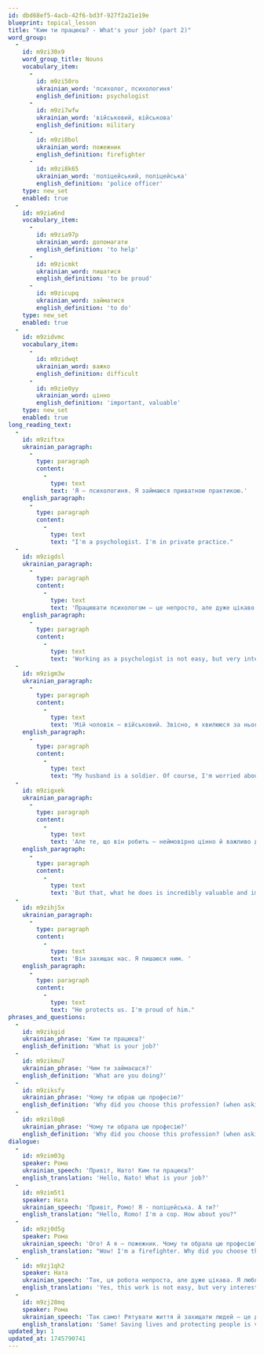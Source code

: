 ```yaml
---
id: dbd68ef5-4acb-42f6-bd3f-927f2a21e19e
blueprint: topical_lesson
title: "Ким ти працюєш? - What's your job? (part 2)"
word_group:
  -
    id: m9zi30x9
    word_group_title: Nouns
    vocabulary_item:
      -
        id: m9zi50ro
        ukrainian_word: 'психолог, психологиня'
        english_definition: psychologist
      -
        id: m9zi7wfw
        ukrainian_word: 'військовий, військова'
        english_definition: military
      -
        id: m9zi8bol
        ukrainian_word: пожежник
        english_definition: firefighter
      -
        id: m9zi8k65
        ukrainian_word: 'поліцейський, поліцейська'
        english_definition: 'police officer'
    type: new_set
    enabled: true
  -
    id: m9zia6nd
    vocabulary_item:
      -
        id: m9zia97p
        ukrainian_word: допомагати
        english_definition: 'to help'
      -
        id: m9zicmkt
        ukrainian_word: пишатися
        english_definition: 'to be proud'
      -
        id: m9zicupq
        ukrainian_word: займатися
        english_definition: 'to do'
    type: new_set
    enabled: true
  -
    id: m9zidvmc
    vocabulary_item:
      -
        id: m9zidwqt
        ukrainian_word: важко
        english_definition: difficult
      -
        id: m9zie0yy
        ukrainian_word: цінно
        english_definition: 'important, valuable'
    type: new_set
    enabled: true
long_reading_text:
  -
    id: m9ziftxx
    ukrainian_paragraph:
      -
        type: paragraph
        content:
          -
            type: text
            text: 'Я – психологиня. Я займаюся приватною практикою.'
    english_paragraph:
      -
        type: paragraph
        content:
          -
            type: text
            text: "I'm a psychologist. I'm in private practice."
  -
    id: m9zigdsl
    ukrainian_paragraph:
      -
        type: paragraph
        content:
          -
            type: text
            text: 'Працювати психологом – це непросто, але дуже цікаво. Допомагати людям – це дуже цінно.'
    english_paragraph:
      -
        type: paragraph
        content:
          -
            type: text
            text: 'Working as a psychologist is not easy, but very interesting. Helping people is very valuable.'
  -
    id: m9zigm3w
    ukrainian_paragraph:
      -
        type: paragraph
        content:
          -
            type: text
            text: 'Мій чоловік – військовий. Звісно, я хвилююся за нього, йому дуже важко. '
    english_paragraph:
      -
        type: paragraph
        content:
          -
            type: text
            text: "My husband is a soldier. Of course, I'm worried about him, it's very hard for him."
  -
    id: m9zigxek
    ukrainian_paragraph:
      -
        type: paragraph
        content:
          -
            type: text
            text: 'Але те, що він робить – неймовірно цінно й важливо для країни в наш час. '
    english_paragraph:
      -
        type: paragraph
        content:
          -
            type: text
            text: 'But that, what he does is incredibly valuable and important for the country in our time.'
  -
    id: m9zihj5x
    ukrainian_paragraph:
      -
        type: paragraph
        content:
          -
            type: text
            text: 'Він захищає нас. Я пишаюся ним. '
    english_paragraph:
      -
        type: paragraph
        content:
          -
            type: text
            text: "He protects us. I'm proud of him."
phrases_and_questions:
  -
    id: m9zikgid
    ukrainian_phrase: 'Ким ти працюєш?'
    english_definition: 'What is your job?'
  -
    id: m9zikmu7
    ukrainian_phrase: 'Чим ти займаєшся?'
    english_definition: 'What are you doing?'
  -
    id: m9ziksfy
    ukrainian_phrase: 'Чому ти обрав цю професію?'
    english_definition: 'Why did you choose this profession? (when asking a man)'
  -
    id: m9zil0q8
    ukrainian_phrase: 'Чому ти обрала цю професію?'
    english_definition: 'Why did you choose this profession? (when asking a woman)'
dialogue:
  -
    id: m9zim03g
    speaker: Рома
    ukrainian_speech: 'Привіт, Нато! Ким ти працюєш?'
    english_translation: 'Hello, Nato! What is your job?'
  -
    id: m9zim5t1
    speaker: Ната
    ukrainian_speech: 'Привіт, Ромо! Я - поліцейська. А ти?'
    english_translation: "Hello, Romo! I'm a cop. How about you?"
  -
    id: m9zj0d5g
    speaker: Рома
    ukrainian_speech: 'Ого! А я – пожежник. Чому ти обрала цю професію? Тобі подобається?'
    english_translation: "Wow! I'm a firefighter. Why did you choose this profession? Do you like it?"
  -
    id: m9zj1qh2
    speaker: Ната
    ukrainian_speech: 'Так, ця робота непроста, але дуже цікава. Я люблю допомагати людям, а ти?'
    english_translation: 'Yes, this work is not easy, but very interesting. I love helping people, and you?'
  -
    id: m9zj28mq
    speaker: Рома
    ukrainian_speech: 'Так само! Рятувати життя й захищати людей – це дуже цінно. Я пишаюся своєю професією.'
    english_translation: 'Same! Saving lives and protecting people is very valuable. I am proud of my profession.'
updated_by: 1
updated_at: 1745790741
---
```

